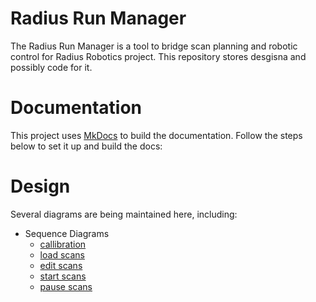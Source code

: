 # Radius Run Manager
The Radius Run Manager is a tool to bridge scan planning and robotic control for Radius Robotics project. This repository stores desgisna and possibly code for it.

# Documentation

This project uses [MkDocs](https://www.mkdocs.org/) to build the documentation. Follow the steps below to set it up and build the docs:


# Design
Several diagrams are being maintained here, including:
* Sequence Diagrams
    * [callibration](./docs/sequence_diagrams/callibration.md)
    * [load scans](./docs/sequence_diagrams/load_scans.md)
    * [edit scans](./docs/sequence_diagrams/edit_scans.md)
    * [start scans](./docs/sequence_diagrams/start_scans.md)
    * [pause scans](./docs/sequence_diagrams/pause_scans.md)
